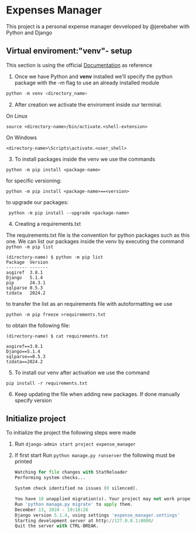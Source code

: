 # Expenses Manager

This project is a personal expense manager devveloped by @jerebaher with Python and Django

## Virtual enviroment:"venv"- setup

This section is using the official [Documentation]("https://docs.python.org/es/3/tutorial/venv.html")
as reference

1. Once we have Python and **venv** installed we'll specify the python package with the _-m_ flag to use an already installed module

```python
python -m venv <directory_name>
```

2. After creation we activate the enviroment inside our terminal.

On Linux

```Linux
source <directory-name>/bin/activate.<shell-extension>
```

On Windows

```Windows
<directory-name>\Scripts\activate.<user_shell>
```

3. To install packages inside the venv we use the commands

`python -m pip install <package-name> `

for specific versioning:

`python -m pip install <package-name>==<version>`

to upgrade our packages:

` python -m pip install --upgrade <package-name>`

4. Creating a requirements.txt

The requirements.txt file is the convention for python packages such as this one.
We can list our packages inside the venv by executing the command `python -m pip list`

```
(directory-name) $ python -m pip list
Package  Version
-------- -------
asgiref  3.8.1
Django   5.1.4
pip      24.3.1
sqlparse 0.5.3
tzdata   2024.2
```

to transfer the list as an requirements file with autoformatting we use

`python -m pip freeze >requirements.txt`

to obtain the following file:

```
(directory-name) $ cat requirements.txt

asgiref==3.8.1
Django==5.1.4
sqlparse==0.5.3
tzdata==2024.2
```
5. To install our venv after activation we use the command 

`pip install -r requirements.txt`


6. Keep updating the file when adding new packages. 
If done manually specify version 

## Initialize project
To initialize the project the following steps were made

1. Run `django-admin start project expense_manager`

2.  If first start Run `python manage.py runserver`
    the following must be printed
    ```python
    Watching for file changes with StatReloader
    Performing system checks...

    System check identified no issues (0 silenced).

    You have 18 unapplied migration(s). Your project may not work properly until you apply the migrations for app(s): admin, auth, contenttypes, sessions.
    Run 'python manage.py migrate' to apply them.
    December 13, 2024 - 19:18:26
    Django version 5.1.4, using settings 'expense_manager.settings'
    Starting development server at http://127.0.0.1:8000/
    Quit the server with CTRL-BREAK.
    ```

